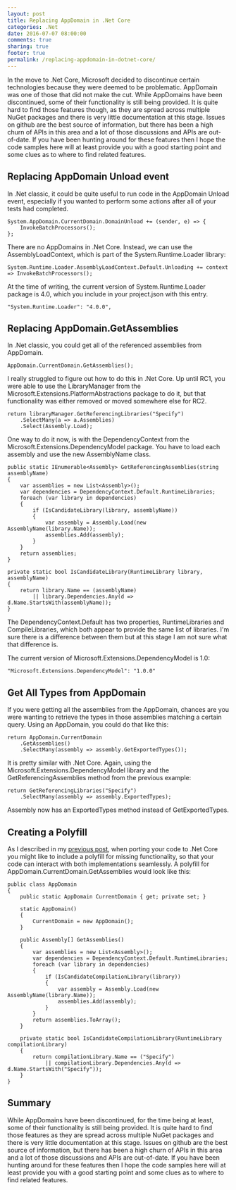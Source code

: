 ```yaml
---
layout: post
title: Replacing AppDomain in .Net Core
categories: .Net
date: 2016-07-07 08:00:00
comments: true
sharing: true
footer: true
permalink: /replacing-appdomain-in-dotnet-core/
---
```


In the move to .Net Core, Microsoft decided to discontinue certain technologies because they were deemed to be problematic. AppDomain was one of those that did not make the cut. While AppDomains have been discontinued, some of their functionality is still being provided. It is quite hard to find those features though, as they are spread across multiple NuGet packages and there is very little documentation at this stage. Issues on github are the best source of information, but there has been a high churn of APIs in this area and a lot of those discussions and APIs are out-of-date. If you have been hunting around for these features then I hope the code samples here will at least provide you with a good starting point and some clues as to where to find related features.
<!--excerpt-->

## Replacing AppDomain Unload event
In .Net classic, it could be quite useful to run code in the AppDomain Unload event, especially if you wanted to perform some actions after all of your tests had completed.

	System.AppDomain.CurrentDomain.DomainUnload += (sender, e) => {
	    InvokeBatchProcessors();
	};

There are no AppDomains in .Net Core. Instead, we can use the AssemblyLoadContext, which is part of the System.Runtime.Loader library:

	System.Runtime.Loader.AssemblyLoadContext.Default.Unloading += context => InvokeBatchProcessors();

At the time of writing, the current version of System.Runtime.Loader package is 4.0, which you include in your project.json with this entry.

	"System.Runtime.Loader": "4.0.0",	

## Replacing AppDomain.GetAssemblies
In .Net classic, you could get all of the referenced assemblies from AppDomain.

	AppDomain.CurrentDomain.GetAssemblies();

I really struggled to figure out how to do this in .Net Core. Up until RC1, you were able to use the LibraryManager from the Microsoft.Extensions.PlatformAbstractions package to do it, but that functionality was either removed or moved somewhere else for RC2. 

	return libraryManager.GetReferencingLibraries("Specify")
	    .SelectMany(a => a.Assemblies)
	    .Select(Assembly.Load);

One way to do it now, is with the DependencyContext from the Microsoft.Extensions.DependencyModel package. You have to load each assembly and use the new AssemblyName class. 

    public static IEnumerable<Assembly> GetReferencingAssemblies(string assemblyName)
    {
        var assemblies = new List<Assembly>();
        var dependencies = DependencyContext.Default.RuntimeLibraries;
        foreach (var library in dependencies)
        {
            if (IsCandidateLibrary(library, assemblyName))
            {
                var assembly = Assembly.Load(new AssemblyName(library.Name));
                assemblies.Add(assembly);
            }
        }
        return assemblies;
    }

    private static bool IsCandidateLibrary(RuntimeLibrary library, assemblyName)
    {
        return library.Name == (assemblyName)
            || library.Dependencies.Any(d => d.Name.StartsWith(assemblyName));
    }

The DependencyContext.Default has two properties, RuntimeLibraries and CompileLibraries, which both appear to provide the same list of libraries. I'm sure there is a difference between them but at this stage I am not sure what that difference is.

The current version of Microsoft.Extensions.DependencyModel is 1.0:

	"Microsoft.Extensions.DependencyModel": "1.0.0"

## Get All Types from AppDomain
If you were getting all the assemblies from the AppDomain, chances are you were wanting to retrieve the types in those assemblies matching a certain query. Using an AppDomain, you could do that like this:

    return AppDomain.CurrentDomain
        .GetAssemblies()
        .SelectMany(assembly => assembly.GetExportedTypes());

It is pretty similar with .Net Core. Again, using the Microsoft.Extensions.DependencyModel library and the GetReferencingAssemblies method from the previous example:

	return GetReferencingLibraries("Specify")
	    .SelectMany(assembly => assembly.ExportedTypes);

Assembly now has an ExportedTypes method instead of GetExportedTypes.

## Creating a Polyfill
As I described in my [previous post](/porting-dotnet-framework-library-to-dotnet-core/), when porting your code to .Net Core you might like to include a polyfill for missing functionality, so that your code can interact with both implementations seamlessly. A polyfill for AppDomain.CurrentDomain.GetAssemblies would look like this:

    public class AppDomain
    {
        public static AppDomain CurrentDomain { get; private set; }

        static AppDomain()
        {
            CurrentDomain = new AppDomain();
        }

        public Assembly[] GetAssemblies()
        {
            var assemblies = new List<Assembly>();
            var dependencies = DependencyContext.Default.RuntimeLibraries;
            foreach (var library in dependencies)
            {
                if (IsCandidateCompilationLibrary(library))
                {
                    var assembly = Assembly.Load(new AssemblyName(library.Name));
                    assemblies.Add(assembly);
                }
            }
            return assemblies.ToArray();
        }

        private static bool IsCandidateCompilationLibrary(RuntimeLibrary compilationLibrary)
        {
            return compilationLibrary.Name == ("Specify")
                || compilationLibrary.Dependencies.Any(d => d.Name.StartsWith("Specify"));
        }
    }

## Summary
While AppDomains have been discontinued, for the time being at least, some of their functionality is still being provided. It is quite hard to find those features as they are spread across multiple NuGet packages and there is very little documentation at this stage. Issues on github are the best source of information, but there has been a high churn of APIs in this area and a lot of those discussions and APIs are out-of-date. If you have been hunting around for these features then I hope the code samples here will at least provide you with a good starting point and some clues as to where to find related features.
